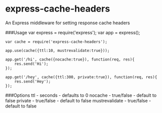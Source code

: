 express-cache-headers
=====================
An Express middleware for setting response cache headers

###Usage
    var express = require('express');
    var app = express();

    var cache = require('express-cache-headers');

    app.use(cache({ttl:10, mustrevalidate:true}));

    app.get('/hi', cache({nocache:true}), function(req, res){
        res.send('Hi');
    });

    app.get('/hey', cache({ttl:300, private:true}), function(req, res){
        res.send('Hey');
    });

###Options
    ttl - seconds - defaults to 0
    nocache - true/false - default to false
    private - true/false - default to false
    mustrevalidate - true/false - default to false
